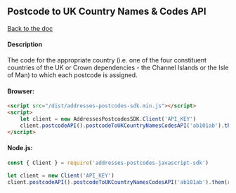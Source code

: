 ## Postcode to UK Country Names & Codes API

[Back to the doc](../README.md)

#### Description

The code for the appropriate country (i.e. one of the four constituent countries of the UK or Crown dependencies - the Channel Islands or the Isle of Man) to which each postcode is assigned.

#### Browser:

```html
<script src="/dist/addresses-postcodes-sdk.min.js"></script>
<script>
    let client = new AddressesPostcodesSDK.Client('API_KEY')
    client.postcodeAPI().postcodeToUKCountryNamesCodesAPI('ab101ab').then(response => { console.log(response) })
</script>
```

#### Node.js:

```js
const { Client } = require('addresses-postcodes-javascript-sdk')

let client = new Client('API_KEY')
client.postcodeAPI().postcodeToUKCountryNamesCodesAPI('ab101ab').then(response => { console.log(response) })
```